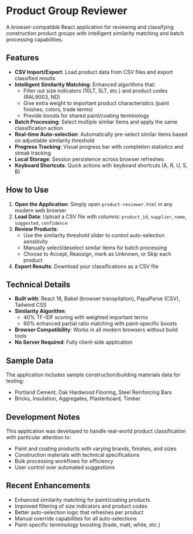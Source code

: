 # Product Group Reviewer

A browser-compatible React application for reviewing and classifying construction product groups with intelligent similarity matching and batch processing capabilities.

## Features

- **CSV Import/Export**: Load product data from CSV files and export classified results
- **Intelligent Similarity Matching**: Enhanced algorithms that:
  - Filter out size indicators (10LT, 5LT, etc.) and product codes (RAL9003, ND)
  - Give extra weight to important product characteristics (paint finishes, colors, trade terms)
  - Provide boosts for shared paint/coating terminology
- **Batch Processing**: Select multiple similar items and apply the same classification action
- **Real-time Auto-selection**: Automatically pre-select similar items based on adjustable similarity threshold
- **Progress Tracking**: Visual progress bar with completion statistics and streak tracking
- **Local Storage**: Session persistence across browser refreshes
- **Keyboard Shortcuts**: Quick actions with keyboard shortcuts (A, R, U, S, B)

## How to Use

1. **Open the Application**: Simply open `product-reviewer.html` in any modern web browser
2. **Load Data**: Upload a CSV file with columns: `product_id`, `supplier`, `name`, `suggested`, `confidence`
3. **Review Products**: 
   - Use the similarity threshold slider to control auto-selection sensitivity
   - Manually select/deselect similar items for batch processing
   - Choose to Accept, Reassign, mark as Unknown, or Skip each product
4. **Export Results**: Download your classifications as a CSV file

## Technical Details

- **Built with**: React 18, Babel (browser transpilation), PapaParse (CSV), Tailwind CSS
- **Similarity Algorithm**: 
  - 40% TF-IDF scoring with weighted important terms
  - 60% enhanced partial ratio matching with paint-specific boosts
- **Browser Compatibility**: Works in all modern browsers without build tools
- **No Server Required**: Fully client-side application

## Sample Data

The application includes sample construction/building materials data for testing:
- Portland Cement, Oak Hardwood Flooring, Steel Reinforcing Bars
- Bricks, Insulation, Aggregates, Plasterboard, Timber

## Development Notes

This application was developed to handle real-world product classification with particular attention to:
- Paint and coating products with varying brands, finishes, and sizes
- Construction materials with technical specifications
- Bulk processing workflows for efficiency
- User control over automated suggestions

## Recent Enhancements

- Enhanced similarity matching for paint/coating products
- Improved filtering of size indicators and product codes
- Better auto-selection logic that refreshes per product
- Manual override capabilities for all auto-selections
- Paint-specific terminology boosting (trade, matt, white, etc.)
